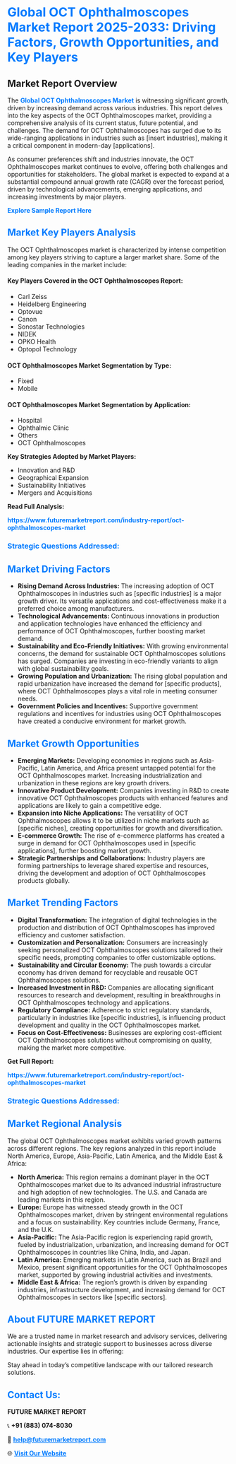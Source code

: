 <h1 style="color: #007BFF;">Global OCT Ophthalmoscopes Market Report 2025-2033: Driving Factors, Growth Opportunities, and Key Players</h1>

<section id="overview">
<h2>Market Report Overview</h2>
<p>The <a href="https://www.futuremarketreport.com/industry-report/oct-ophthalmoscopes-market" style="color: #007BFF; text-decoration: none;"><strong>Global OCT Ophthalmoscopes Market</strong></a> is witnessing significant growth, driven by increasing demand across various industries. This report delves into the key aspects of the OCT Ophthalmoscopes market, providing a comprehensive analysis of its current status, future potential, and challenges. The demand for OCT Ophthalmoscopes has surged due to its wide-ranging applications in industries such as [insert industries], making it a critical component in modern-day [applications].</p>
<p>As consumer preferences shift and industries innovate, the OCT Ophthalmoscopes market continues to evolve, offering both challenges and opportunities for stakeholders. The global market is expected to expand at a substantial compound annual growth rate (CAGR) over the forecast period, driven by technological advancements, emerging applications, and increasing investments by major players.</p>
</section>

<section id="overview">
<p><a href="https://www.futuremarketreport.com/request-sample/reportId=125314" style="color: #007BFF; text-decoration: none;"><strong>Explore Sample Report Here</strong></a></p>
</section>

<section id="key-players">
<h2 style="color: #007BFF;">Market Key Players Analysis</h2>
<p>The OCT Ophthalmoscopes market is characterized by intense competition among key players striving to capture a larger market share. Some of the leading companies in the market include:</p>
<h4>Key Players Covered in the OCT Ophthalmoscopes Report:</h4>
<ul><li>Carl Zeiss</li><li>Heidelberg Engineering</li><li>Optovue</li><li>Canon</li><li>Sonostar Technologies</li><li>NIDEK</li><li>OPKO Health</li><li>Optopol Technology</li></ul>
<h4>OCT Ophthalmoscopes Market Segmentation by Type:</h4>
<ul><li>Fixed</li><li>Mobile</li></ul>

<h4>OCT Ophthalmoscopes Market Segmentation by Application:</h4>
<ul><li>Hospital</li><li>Ophthalmic Clinic</li><li>Others</li><li>OCT Ophthalmoscopes</li></ul>
<p><strong>Key Strategies Adopted by Market Players:</strong></p>
<ul>
<li>Innovation and R&D</li>
<li>Geographical Expansion</li>
<li>Sustainability Initiatives</li>
<li>Mergers and Acquisitions</li>
</ul>
</section>

<section>
<p><strong>Read Full Analysis: </strong></p><a href="https://www.futuremarketreport.com/industry-report/oct-ophthalmoscopes-market" style="color: #007BFF; text-decoration: none;"><strong>https://www.futuremarketreport.com/industry-report/oct-ophthalmoscopes-market</strong></a>
<h3 style="color: #007BFF;">Strategic Questions Addressed:</h3>
</section>

<section id="driving-factors">
<h2 style="color: #007BFF;">Market Driving Factors</h2>
<ul>
<li><strong>Rising Demand Across Industries:</strong> The increasing adoption of OCT Ophthalmoscopes in industries such as [specific industries] is a major growth driver. Its versatile applications and cost-effectiveness make it a preferred choice among manufacturers.</li>
<li><strong>Technological Advancements:</strong> Continuous innovations in production and application technologies have enhanced the efficiency and performance of OCT Ophthalmoscopes, further boosting market demand.</li>
<li><strong>Sustainability and Eco-Friendly Initiatives:</strong> With growing environmental concerns, the demand for sustainable OCT Ophthalmoscopes solutions has surged. Companies are investing in eco-friendly variants to align with global sustainability goals.</li>
<li><strong>Growing Population and Urbanization:</strong> The rising global population and rapid urbanization have increased the demand for [specific products], where OCT Ophthalmoscopes plays a vital role in meeting consumer needs.</li>
<li><strong>Government Policies and Incentives:</strong> Supportive government regulations and incentives for industries using OCT Ophthalmoscopes have created a conducive environment for market growth.</li>
</ul>
</section>

<section id="growth-opportunities">
<h2 style="color: #007BFF;">Market Growth Opportunities</h2>
<ul>
<li><strong>Emerging Markets:</strong> Developing economies in regions such as Asia-Pacific, Latin America, and Africa present untapped potential for the OCT Ophthalmoscopes market. Increasing industrialization and urbanization in these regions are key growth drivers.</li>
<li><strong>Innovative Product Development:</strong> Companies investing in R&D to create innovative OCT Ophthalmoscopes products with enhanced features and applications are likely to gain a competitive edge.</li>
<li><strong>Expansion into Niche Applications:</strong> The versatility of OCT Ophthalmoscopes allows it to be utilized in niche markets such as [specific niches], creating opportunities for growth and diversification.</li>
<li><strong>E-commerce Growth:</strong> The rise of e-commerce platforms has created a surge in demand for OCT Ophthalmoscopes used in [specific applications], further boosting market growth.</li>
<li><strong>Strategic Partnerships and Collaborations:</strong> Industry players are forming partnerships to leverage shared expertise and resources, driving the development and adoption of OCT Ophthalmoscopes products globally.</li>
</ul>
</section>

<section id="trending-factors">
<h2 style="color: #007BFF;">Market Trending Factors</h2>
<ul>
<li><strong>Digital Transformation:</strong> The integration of digital technologies in the production and distribution of OCT Ophthalmoscopes has improved efficiency and customer satisfaction.</li>
<li><strong>Customization and Personalization:</strong> Consumers are increasingly seeking personalized OCT Ophthalmoscopes solutions tailored to their specific needs, prompting companies to offer customizable options.</li>
<li><strong>Sustainability and Circular Economy:</strong> The push towards a circular economy has driven demand for recyclable and reusable OCT Ophthalmoscopes solutions.</li>
<li><strong>Increased Investment in R&D:</strong> Companies are allocating significant resources to research and development, resulting in breakthroughs in OCT Ophthalmoscopes technology and applications.</li>
<li><strong>Regulatory Compliance:</strong> Adherence to strict regulatory standards, particularly in industries like [specific industries], is influencing product development and quality in the OCT Ophthalmoscopes market.</li>
<li><strong>Focus on Cost-Effectiveness:</strong> Businesses are exploring cost-efficient OCT Ophthalmoscopes solutions without compromising on quality, making the market more competitive.</li>
</ul>
</section>

<section>
<p><strong>Get Full Report: </strong></p><a href="https://www.futuremarketreport.com/industry-report/oct-ophthalmoscopes-market" style="color: #007BFF; text-decoration: none;"><strong>https://www.futuremarketreport.com/industry-report/oct-ophthalmoscopes-market</strong></a>
<h3 style="color: #007BFF;">Strategic Questions Addressed:</h3>
</section>


<section id="regional-analysis">
<h2 style="color: #007BFF;">Market Regional Analysis</h2>
<p>The global OCT Ophthalmoscopes market exhibits varied growth patterns across different regions. The key regions analyzed in this report include North America, Europe, Asia-Pacific, Latin America, and the Middle East & Africa:</p>
<ul>
<li><strong>North America:</strong> This region remains a dominant player in the OCT Ophthalmoscopes market due to its advanced industrial infrastructure and high adoption of new technologies. The U.S. and Canada are leading markets in this region.</li>
<li><strong>Europe:</strong> Europe has witnessed steady growth in the OCT Ophthalmoscopes market, driven by stringent environmental regulations and a focus on sustainability. Key countries include Germany, France, and the U.K.</li>
<li><strong>Asia-Pacific:</strong> The Asia-Pacific region is experiencing rapid growth, fueled by industrialization, urbanization, and increasing demand for OCT Ophthalmoscopes in countries like China, India, and Japan.</li>
<li><strong>Latin America:</strong> Emerging markets in Latin America, such as Brazil and Mexico, present significant opportunities for the OCT Ophthalmoscopes market, supported by growing industrial activities and investments.</li>
<li><strong>Middle East & Africa:</strong> The region’s growth is driven by expanding industries, infrastructure development, and increasing demand for OCT Ophthalmoscopes in sectors like [specific sectors].</li>
</ul>
</section>

<footer>
<h2 style="color: #007BFF;">About FUTURE MARKET REPORT</h2>
<p>We are a trusted name in market research and advisory services, delivering actionable insights and strategic support to businesses across diverse industries. Our expertise lies in offering:</p>

<p>Stay ahead in today’s competitive landscape with our tailored research solutions.</p>

<h2 style="color: #007BFF;">Contact Us:</h2>
<p><strong>FUTURE MARKET REPORT</strong></p>
<p>📞 <strong>+91 (883) 074-8030</strong></p>
<p>📧 <strong><a href="mailto:help@futuremarketreport.com" style="color: #007BFF;">help@futuremarketreport.com</a></strong></p>
<p>🌐 <strong><a href="https://www.futuremarketreport.com/" style="color: #007BFF;">Visit Our Website</a></strong></p>
</footer>